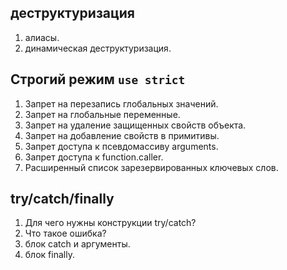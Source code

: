 ## деструктуризация

1. алиасы.
2. динамическая деструктуризация.

## Строгий режим `use strict`

1. Запрет на перезапись глобальных значений.
2. Запрет на глобальные переменные.
3. Запрет на удаление защищенных свойств объекта.
4. Запрет на добавление свойств в примитивы.
5. Запрет доступа к псевдомассиву arguments.
6. Запрет доступа к function.caller.
7. Расширенный список зарезервированных ключевых слов.

## try/catch/finally

1. Для чего нужны конструкции try/catch?
2. Что такое ошибка?
3. блок catch и аргументы.
4. блок finally.
